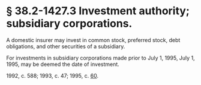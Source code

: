 # § 38.2-1427.3 Investment authority; subsidiary corporations.

<p>A domestic insurer may invest in common stock, preferred stock, debt obligations, and other securities of a subsidiary.</p><p>For investments in subsidiary corporations made prior to July 1, 1995, July 1, 1995, may be deemed the date of investment.</p><p>1992, c. 588; 1993, c. 47; 1995, c. <a href='http://lis.virginia.gov/cgi-bin/legp604.exe?951+ful+CHAP0060'>60</a>.</p>